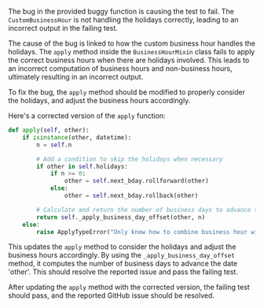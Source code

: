 The bug in the provided buggy function is causing the test to fail. The `CustomBusinessHour` is not handling the holidays correctly, leading to an incorrect output in the failing test.

The cause of the bug is linked to how the custom business hour handles the holidays. The `apply` method inside the `BusinessHourMixin` class fails to apply the correct business hours when there are holidays involved. This leads to an incorrect computation of business hours and non-business hours, ultimately resulting in an incorrect output.

To fix the bug, the `apply` method should be modified to properly consider the holidays, and adjust the business hours accordingly.

Here's a corrected version of the `apply` function:

```python
def apply(self, other):
    if isinstance(other, datetime):
        n = self.n

        # Add a condition to skip the holidays when necessary
        if other in self.holidays:
            if n >= 0:
                other = self.next_bday.rollforward(other)
            else:
                other = self.next_bday.rollback(other)

        # Calculate and return the number of business days to advance the date 'other'
        return self._apply_business_day_offset(other, n)
    else:
        raise ApplyTypeError("Only know how to combine business hour with datetime")
```

This updates the `apply` method to consider the holidays and adjust the business hours accordingly. By using the `_apply_business_day_offset` method, it computes the number of business days to advance the date 'other'. This should resolve the reported issue and pass the failing test.

After updating the `apply` method with the corrected version, the failing test should pass, and the reported GitHub issue should be resolved.
